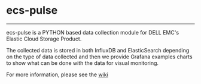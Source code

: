 # ecs-pulse
----------------------------------------------------------------------------------------------
ecs-pulse is a PYTHON based data collection module for DELL EMC's Elastic Cloud Storage Product.

The collected data is stored in both InfluxDB and ElasticSearch depending on the type of data
collected and then we provide Grafana examples charts to show what can be done with the data
for visual monitoring.

For more information, please see the [wiki](https://github.com/OohDark30/ecs-pulse/wiki)


